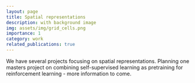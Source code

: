 ```yaml
---
layout: page
title: Spatial representations
description: with background image
img: assets/img/grid_cells.png
importance: 1
category: work
related_publications: true
---
```


We have several projects focusing on spatial representations. Planning one masters project on combining self-supervised learning as pretraining for reinforcement learning - more information to come. 